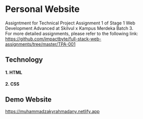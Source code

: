 # **Personal Website**
Assigntment for Technical Project Assignment 1 of Stage 1 Web Development Advanced at Skilvul x Kampus Merdeka Batch 3. </br>
For more detailed assignments, please refer to the following link: </br>
https://github.com/impactbyte/full-stack-web-assignments/tree/master/TPA-001

## Technology
#### 1. HTML
#### 2. CSS

## Demo Website
https://muhammadzakyrahmadany.netlify.app
